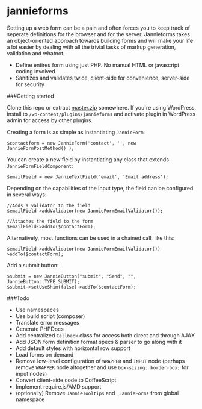 jannieforms
===========

Setting up a web form can be a pain and often forces you to keep track of seperate definitions for the browser and for the server. Jannieforms takes an object-oriented approach towards building forms and will make your life a lot easier by dealing with all the trivial tasks of markup generation, validation and whatnot.

 - Define entires form using just PHP. No manual HTML or javascript coding involved
 - Sanitizes and validates twice, client-side for convenience, server-side for security

###Getting started

Clone this repo or extract [master.zip](https://github.com/jmversteeg/jannieforms/archive/master.zip) somewhere.
If you're using WordPress, install to `/wp-content/plugins/jannieforms` and activate plugin in WordPress admin for access by other plugins.

Creating a form is as simple as instantiating `JannieForm`:

    $contactform = new JannieForm('contact', '', new JannieFormPostMethod() );

You can create a new field by instantiating any class that extends `JannieFormFieldComponent`:

    $emailField = new JannieTextField('email', 'Email address');

Depending on the capabilities of the input type, the field can be configured in several ways:

    //Adds a validator to the field
    $emailField->addValidator(new JannieFormEmailValidator());
    
    //Attaches the field to the form
    $emailField->addTo($contactForm);

Alternatively, most functions can be used in a chained call, like this:

    $emailField->addValidator(new JannieFormEmailValidator())->addTo($contactForm);

Add a submit button:

    $submit = new JannieButton("submit", "Send", "", JannieButton::TYPE_SUBMIT);
    $submit->setUseShim(false)->addTo($contactForm);

###Todo

 - Use namespaces
 - Use build script (composer)
 - Translate error messages
 - Generate PHPDocs
 - Add centralized `Callback` class for access both direct and through AJAX
 - Add JSON form definition format specs & parser to go along with it
 - Add default styles with horizontal row support
 - Load forms on demand
 - Remove low-level configuration of `WRAPPER` and `INPUT` node (perhaps remove `WRAPPER` node altogether and use `box-sizing: border-box;` for input nodes)
 - Convert client-side code to CoffeeScript
 - Implement require.js/AMD support
 - (optionally) Remove `JannieTooltips` and `_JannieForms` from global namespace
